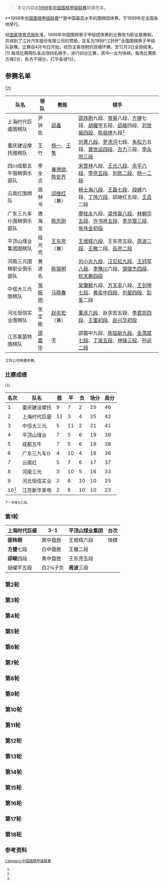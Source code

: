 > 本文内容由[1999年中国围棋甲级联赛](https://zh.wikipedia.org/wiki/1999年中国围棋甲级联赛)转换而来。


**1999年[中国围棋甲级联赛](../Page/中国围棋甲级联赛.md "wikilink")**是中国最高水平的围棋团体赛，于1999年在全国各地举行。

经[国家体育总局](../Page/国家体育总局.md "wikilink")批准，1999年中国围棋男子甲级团体赛的比赛改为职业联赛制，并得到了江铃汽车股份有限公司的赞助，定名为1999“江铃杯”全国围棋男子甲级队联赛。比赛自4月16日开始，经历主客场制的双循环赛，至12月3日全部结束。\[1\] 每场比赛两队各出场四名棋手，进行四台比赛，其中一台为快棋。每场比赛胜方得2分，负方不得分，打平各得1分。

## 参赛名单

\[2\]

| 队名           | 领队                                                  | 教练                                                                                                                    | 棋手                                                                                                                                                                                                                                                                                                                              |
| ------------ | --------------------------------------------------- | --------------------------------------------------------------------------------------------------------------------- | ------------------------------------------------------------------------------------------------------------------------------------------------------------------------------------------------------------------------------------------------------------------------------------------------------------------------------- |
| 上海时代巨盛围棋队    | 尹钟佐                                                 | [邱鑫](https://zh.wikipedia.org/wiki/邱鑫 "wikilink")                                                                     | [邵炜刚](../Page/邵炜刚.md "wikilink")九段、[常昊](../Page/常昊.md "wikilink")八段、[方捷](../Page/方捷.md "wikilink")七段、[胡耀宇](../Page/胡耀宇.md "wikilink")五段、[邱峻](../Page/邱峻.md "wikilink")四段、[刘世振四段](https://zh.wikipedia.org/wiki/刘世振 "wikilink")、[陈祖德](../Page/陈祖德.md "wikilink")九段[<sup>1</sup>](https://zh.wikipedia.org/wiki/#fn_1 "wikilink") |
| 重庆建设摩托围棋队    | 王竹                                                  | [杨一](https://zh.wikipedia.org/wiki/杨一_\(围棋教练\) "wikilink")、[王隽](https://zh.wikipedia.org/wiki/王隽_\(围棋棋手\) "wikilink") | [刘菁八段](https://zh.wikipedia.org/wiki/刘菁 "wikilink")、[罗洗河](../Page/罗洗河.md "wikilink")七段、[朱松力](../Page/朱松力.md "wikilink")五段、[龚世运四段](https://zh.wikipedia.org/wiki/龚世运 "wikilink")、[古力](../Page/古力.md "wikilink")三段、[李永刚三段](https://zh.wikipedia.org/wiki/李永刚_\(围棋棋手\) "wikilink")                                                 |
| 四川成都五牛围棋俱乐部队 | 李全贞                                                 | [黄德勋](https://zh.wikipedia.org/wiki/黄德勋 "wikilink")、[陈安齐](https://zh.wikipedia.org/wiki/陈安齐 "wikilink")               | [宋雪林](../Page/宋雪林.md "wikilink")九段、[王元八段](https://zh.wikipedia.org/wiki/王元_\(围棋\) "wikilink")、[余平六段](https://zh.wikipedia.org/wiki/余平 "wikilink")、[李亮五段](https://zh.wikipedia.org/wiki/李亮_\(围棋棋手\) "wikilink")、[刘熙二段](https://zh.wikipedia.org/wiki/刘熙_\(围棋棋手\) "wikilink")、[杨一二段](../Page/杨一_\(1984年出生\).md "wikilink")        |
| 云南红围棋队       | 周林书                                                 | [邱继红](https://zh.wikipedia.org/wiki/邱继红 "wikilink")（兼）                                                                | [杨士海八段](https://zh.wikipedia.org/wiki/杨士海 "wikilink")、[王磊七段](https://zh.wikipedia.org/wiki/王磊_\(围棋\) "wikilink")、[段嵘](../Page/段嵘.md "wikilink")六段、[丁伟六段](https://zh.wikipedia.org/wiki/丁伟_\(围棋棋手\) "wikilink")、邱继红五段、[王垚](../Page/王垚.md "wikilink")二段                                                                           |
| 广东三九车仆围棋俱乐部队 | 唐海龙                                                 | [陈志刚](https://zh.wikipedia.org/wiki/陈志刚 "wikilink")                                                                   | [廖桂永](../Page/廖桂永.md "wikilink")九段、[梁伟棠八段](https://zh.wikipedia.org/wiki/梁伟棠 "wikilink")、[林朝华五段](https://zh.wikipedia.org/wiki/林朝华 "wikilink")、[许书祥五段](https://zh.wikipedia.org/wiki/许书祥 "wikilink")、[李华嵩三段](https://zh.wikipedia.org/wiki/李华嵩 "wikilink")、[张伟金初段](https://zh.wikipedia.org/wiki/张伟金 "wikilink")                |
| 平顶山煤业集团围棋队   | 寇光亮                                                 | [王东亮](https://zh.wikipedia.org/wiki/王东亮 "wikilink")（兼）                                                                | [王煜辉六段](https://zh.wikipedia.org/wiki/王煜辉 "wikilink")、王东亮五段、[周波三段](https://zh.wikipedia.org/wiki/周波_\(围棋棋手\) "wikilink")、[王檄](../Page/王檄.md "wikilink")二段、[岳亮二段](https://zh.wikipedia.org/wiki/岳亮 "wikilink")                                                                                                                   |
| 河南三元围棋职业俱乐部队 | 黄进先                                                 | [陈锡明](https://zh.wikipedia.org/wiki/陈锡明 "wikilink")                                                                   | [刘小光九段](https://zh.wikipedia.org/wiki/刘小光 "wikilink")、[汪见虹九段](https://zh.wikipedia.org/wiki/汪见虹 "wikilink")、[王冠军八段](https://zh.wikipedia.org/wiki/王冠军 "wikilink")、[李豫川](../Page/李豫川.md "wikilink")六段、[邹俊杰四段](https://zh.wikipedia.org/wiki/邹俊杰 "wikilink")、[杭天鹏四段](https://zh.wikipedia.org/wiki/杭天鹏 "wikilink")                |
| 中信大三元围棋队     | [常振明](../Page/常振明.md "wikilink")                    | [马晓春](../Page/马晓春.md "wikilink")                                                                                      | [吴肇毅](../Page/吴肇毅.md "wikilink")九段、[方天丰](../Page/方天丰.md "wikilink")八段、[王剑坤七段](https://zh.wikipedia.org/wiki/王剑坤 "wikilink")、[黄奕中四段](https://zh.wikipedia.org/wiki/黄奕中 "wikilink")、[刘星四段](https://zh.wikipedia.org/wiki/刘星_\(围棋棋手\) "wikilink")、[彭荃](../Page/彭荃.md "wikilink")二段                                                 |
| 河北恒信实业围棋队    | 张定能                                                 | [赵余宏](https://zh.wikipedia.org/wiki/赵余宏 "wikilink")（兼）                                                                | [董彦六段](https://zh.wikipedia.org/wiki/董彦 "wikilink")、赵余宏五段、[李君凯四段](https://zh.wikipedia.org/wiki/李君凯 "wikilink")、[王雷初段](https://zh.wikipedia.org/wiki/王雷_\(围棋\) "wikilink")、[赵兴华初段](https://zh.wikipedia.org/wiki/赵兴华 "wikilink")                                                                                                |
| 江苏莱茵特围棋队     | [邵震中](https://zh.wikipedia.org/wiki/邵震中 "wikilink") | 无                                                                                                                     | 邵震中九段、[陈临新九段](https://zh.wikipedia.org/wiki/陈临新 "wikilink")、[金渭斌七段](https://zh.wikipedia.org/wiki/金渭斌 "wikilink")、[丁波五段](https://zh.wikipedia.org/wiki/丁波 "wikilink")、[林锋三段](https://zh.wikipedia.org/wiki/林锋 "wikilink")、[孙远二段](https://zh.wikipedia.org/wiki/孙远 "wikilink")                                                   |

<span style="font-size:85%">

江铃公司特邀参赛。

## 比赛成绩

\[3\]

| 名次                                                               | 队名     | 胜  | 平  | 负  | 场分 | 局分 |
| ---------------------------------------------------------------- | ------ | -- | -- | -- | -- | -- |
| 1                                                                | 重庆建设摩托 | 9  | 7  | 2  | 25 | 46 |
| 2                                                                | 上海时代巨盛 | 11 | 3  | 4  | 25 | 42 |
| 3                                                                | 中信大三元  | 5  | 11 | 2  | 21 | 41 |
| 4                                                                | 平顶山煤业  | 7  | 5  | 6  | 19 | 39 |
| 5                                                                | 成都五牛   | 7  | 5  | 6  | 19 | 38 |
| 6                                                                | 广东三九车仆 | 4  | 10 | 4  | 18 | 36 |
| 7                                                                | 云南红    | 5  | 7  | 6  | 17 | 37 |
| 8                                                                | 河南三元   | 3  | 10 | 5  | 16 | 33 |
| 9                                                                | 河北恒信实业 | 2  | 6  | 10 | 10 | 25 |
| 10[<sup>1</sup>](https://zh.wikipedia.org/wiki/#fn_1 "wikilink") | 江苏新华家电 | 2  | 6  | 10 | 10 | 23 |

<span style="font-size:85%">  下一年降为乙级。

## 第1轮

| 上海时代巨盛   | 3-1   | 平顶山煤业集团  | 台次 |
| -------- | ----- | -------- | -- |
| **邵炜刚**  | 黑中盘胜  | 王煜辉六段    | 快棋 |
| **方捷**七段 | 白中盘胜  | 王檄二段     |    |
| **邱峻**四段 | 黑中盘胜  | 王东亮五段    |    |
| 胡耀宇五段    | 白2¾子负 | **周波**三段 |    |

## 第2轮

## 第3轮

## 第4轮

## 第5轮

## 第6轮

## 第7轮

## 第8轮

## 第9轮

## 第10轮

## 第11轮

## 第12轮

## 第13轮

## 第14轮

## 第15轮

## 第16轮

## 第17轮

## 第18轮

## 参考资料

[Category:中国围棋甲级联赛](https://zh.wikipedia.org/wiki/Category:中国围棋甲级联赛 "wikilink")

1.
2.
3.